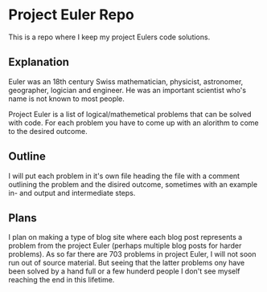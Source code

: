 # Project Euler Repo

This is a repo where I keep my project Eulers code solutions.

## Explanation

Euler was an 18th century Swiss mathematician, physicist, astronomer, geographer, logician and engineer. He was an important scientist who's name is not known to most people.

Project Euler is a list of logical/mathemetical problems that can be solved with code. For each problem you have to come up with an alorithm to come to the desired outcome.

## Outline

I will put each problem in it's own file heading the file with a comment outlining the problem and the disired outcome, sometimes with an example in- and output and intermediate steps.

## Plans

I plan on making a type of blog site where each blog post represents a problem from the project Euler (perhaps multiple blog posts for harder problems). As so far there are 703 problems in project Euler, I will not soon run out of source material. But seeing that the latter problems ony have been solved by a hand full or a few hunderd people I don't see myself reaching the end in this lifetime.
